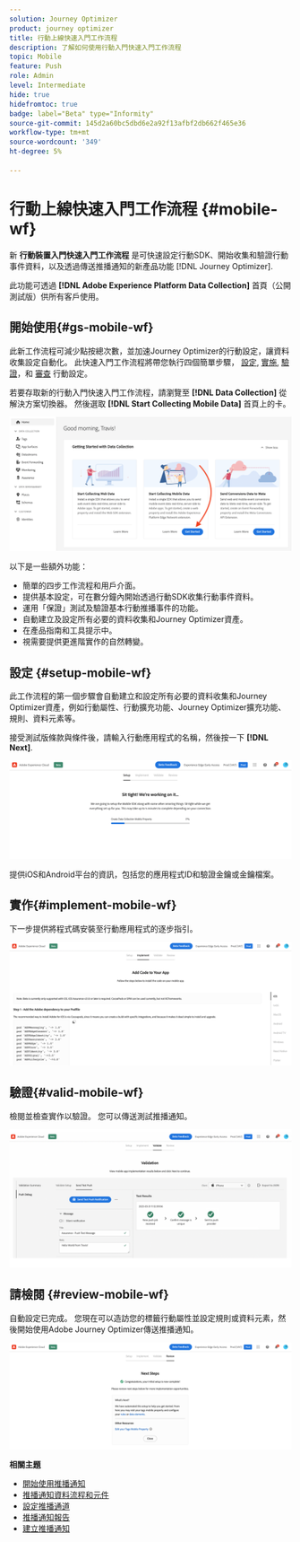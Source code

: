 ```yaml
---
solution: Journey Optimizer
product: journey optimizer
title: 行動上線快速入門工作流程
description: 了解如何使用行動入門快速入門工作流程
topic: Mobile
feature: Push
role: Admin
level: Intermediate
hide: true
hidefromtoc: true
badge: label="Beta" type="Informity"
source-git-commit: 145d2a60bc5dbd6e2a92f13afbf2db662f465e36
workflow-type: tm+mt
source-wordcount: '349'
ht-degree: 5%

---
```



# 行動上線快速入門工作流程 {#mobile-wf}

新 **行動裝置入門快速入門工作流程** 是可快速設定行動SDK、開始收集和驗證行動事件資料，以及透過傳送推播通知的新產品功能 [!DNL Journey Optimizer].

此功能可透過 **[!DNL Adobe Experience Platform Data Collection]** 首頁（公開測試版）供所有客戶使用。

## 開始使用{#gs-mobile-wf}

此新工作流程可減少點按總次數，並加速Journey Optimizer的行動設定，讓資料收集設定自動化。 此快速入門工作流程將帶您執行四個簡單步驟， [設定](##setup-mobile-wf), [實施](#implement-mobile-wf), [驗證](#valid-mobile-wf)，和 [審查](#review-mobile-wf) 行動設定。

若要存取新的行動入門快速入門工作流程，請瀏覽至 **[!DNL Data Collection]** 從解決方案切換器。 然後選取 **[!DNL Start Collecting Mobile Data]** 首頁上的卡。

![](assets/mobile-wf-home.png)

以下是一些額外功能：

* 簡單的四步工作流程和用戶介面。
* 提供基本設定，可在數分鐘內開始透過行動SDK收集行動事件資料。
* 運用「保證」測試及驗證基本行動推播事件的功能。
* 自動建立及設定所有必要的資料收集和Journey Optimizer資產。
* 在產品指南和工具提示中。
* 視需要提供更進階實作的自然轉變。

## 設定 {#setup-mobile-wf}

此工作流程的第一個步驟會自動建立和設定所有必要的資料收集和Journey Optimizer資產，例如行動屬性、行動擴充功能、Journey Optimizer擴充功能、規則、資料元素等。

接受測試版條款與條件後，請輸入行動應用程式的名稱，然後按一下 **[!DNL Next]**.

![](assets/mobile-wf-setup.png)

提供iOS和Android平台的資訊，包括您的應用程式ID和驗證金鑰或金鑰檔案。

## 實作{#implement-mobile-wf}

下一步提供將程式碼安裝至行動應用程式的逐步指引。

![](assets/mobile-wf-add-code.png)


## 驗證{#valid-mobile-wf}

檢閱並檢查實作以驗證。 您可以傳送測試推播通知。

![](assets/mobile-wf-valid.png)


## 請檢閱 {#review-mobile-wf}

自動設定已完成。 您現在可以造訪您的標籤行動屬性並設定規則或資料元素，然後開始使用Adobe Journey Optimizer傳送推播通知。

![](assets/mobile-wf-done.png)


**相關主題**

* [開始使用推播通知](get-started-push.md)
* [推播通知資料流程和元件](push-gs.md)
* [設定推播通道](push-configuration.md)
* [推播通知報告](../reports/journey-global-report.md#push-global)
* [建立推播通知](create-push.md)
